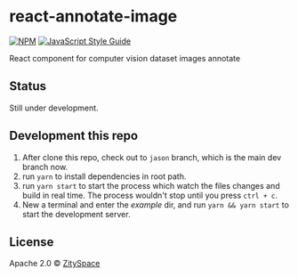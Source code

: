 # react-annotate-image

[![NPM](https://img.shields.io/npm/v/react-annotate-image.svg)](https://www.npmjs.com/package/react-annotate-image) [![JavaScript Style Guide](https://img.shields.io/badge/code_style-standard-brightgreen.svg)](https://standardjs.com)

React component for computer vision dataset images annotate

## Status

Still under development.

## Development this repo

1. After clone this repo, check out to `jason` branch, which is the main dev branch now.
2. run `yarn` to install dependencies in root path.
3. run `yarn start` to start the process which watch the files changes and build in real time. The process wouldn't stop until you press `ctrl + c`.
4. New a terminal and enter the _example_ dir, and run `yarn && yarn start` to start the development server.

## License

Apache 2.0 © [ZitySpace](https://github.com/ZitySpace)
